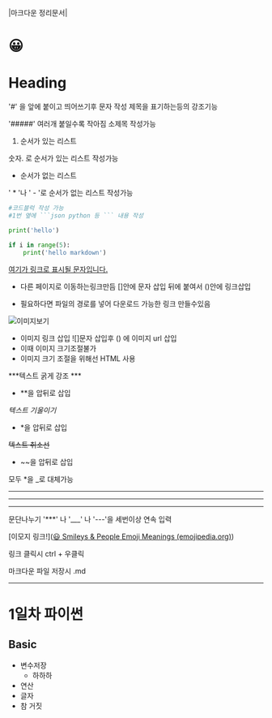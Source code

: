 |마크다운 정리문서|

# 😀

# Heading

'#' 을 앞에 붙이고 띄어쓰기후 문자 작성 제목을 표기하는등의 강조기능

'#####' 여러개 붙일수록 작아짐 소제목 작성가능

1. 순서가 있는 리스트

숫자. 로 순서가 있는 리스트 작성가능

- 순서가 없는 리스트

' * '나 ' - '로 순서가 없는 리스트 작성가능



```python
#코드블럭 작성 가능
#1번 옆에 ```json python 등 ``` 내용 작성

print('hello')

if i in range(5):
    print('hello markdown')
```



[여기가 링크로 표시될 문자입니다.](https://www.naver.com)

- 다른 페이지로 이동하는링크만듬 []안에 문자 삽입 뒤에 붙여서 ()안에 링크삽입

- 필요하다면 파일의 경로를 넣어 다운로드 가능한 링크 만들수있음



![이미지보기](https://upload.wikimedia.org/wikipedia/commons/thumb/4/48/Markdown-mark.svg/1200px-Markdown-mark.svg.png)



- 이미지 링크 삽입 ![]문자 삽입후 () 에 이미지 url 삽입
- 이때 이미지 크기조절불가
- 이미지 크기 조절을 위해선 HTML 사용

***텍스트 굵게 강조 ***

- **을 압뒤로 삽입

*텍스트 기울이기*

- *을 압뒤로 삽입

~~텍스트 취소선~~

- ~~을 압뒤로 삽입

모두 *을 _로 대체가능



------------------------------------

_____________________________

**********

문단나누기 '***' 나 '___' 나 '---'을 세번이상 연속 입력



[이모지 링크!]([😃 Smileys & People Emoji Meanings (emojipedia.org)](https://emojipedia.org/people/))

링크 클릭시 ctrl + 우클릭

마크다운 파일 저장시 .md

-------------------------



# 1일차 파이썬



## Basic

- 변수저장
  - 하하하  
- 연산
- 글자
- 참 거짓
